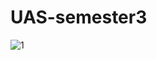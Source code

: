 # UAS-semester3

![1](https://user-images.githubusercontent.com/92865616/211375287-8c069c1e-7c44-415a-b0b9-bf792bfdda6f.png)
